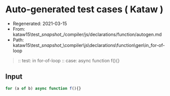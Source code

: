 # Auto-generated test cases ( Kataw )
- Regenerated: 2021-03-15
- From: kataw15\test\__snapshot__/compiler/js/declarations/function/autogen.md
- Path: kataw15\test\__snapshot__\compiler\js\declarations\function\gen\in_for-of-loop
> :: test: in for-of-loop
> :: case: async function f(){}
## Input

`````js
for (a of b) async function f(){}
`````
